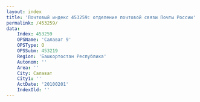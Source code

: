 ```yaml
---
layout: index
title: 'Почтовый индекс 453259: отделение почтовой связи Почты России'
permalink: /453259/
data:
    Index: 453259
    OPSName: 'Салават 9'
    OPSType: О
    OPSSubm: 453219
    Region: 'Башкортостан Республика'
    Autonom: ''
    Area: ''
    City: Салават
    City1: ''
    ActDate: '20100201'
    IndexOld: ''
---
```


